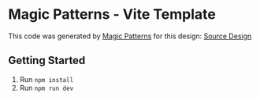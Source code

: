 # Magic Patterns - Vite Template

This code was generated by [Magic Patterns](https://magicpatterns.com) for this design: [Source Design](https://magicpatterns.com/c/c76byibqco5e9rnnuwe6kg)

## Getting Started

1. Run `npm install`
2. Run `npm run dev`
